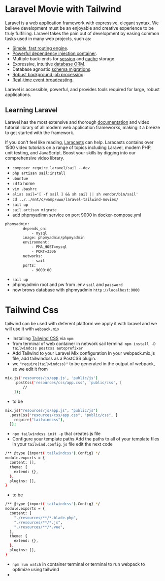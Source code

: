 # Laravel Movie with Tailwind

Laravel is a web application framework with expressive, elegant syntax. We believe development must be an enjoyable and creative experience to be truly fulfilling. Laravel takes the pain out of development by easing common tasks used in many web projects, such as:

- [Simple, fast routing engine](https://laravel.com/docs/routing).
- [Powerful dependency injection container](https://laravel.com/docs/container).
- Multiple back-ends for [session](https://laravel.com/docs/session) and [cache](https://laravel.com/docs/cache) storage.
- Expressive, intuitive [database ORM](https://laravel.com/docs/eloquent).
- Database agnostic [schema migrations](https://laravel.com/docs/migrations).
- [Robust background job processing](https://laravel.com/docs/queues).
- [Real-time event broadcasting](https://laravel.com/docs/broadcasting).

Laravel is accessible, powerful, and provides tools required for large, robust applications.

## Learning Laravel

Laravel has the most extensive and thorough [documentation](https://laravel.com/docs) and video tutorial library of all modern web application frameworks, making it a breeze to get started with the framework.

If you don't feel like reading, [Laracasts](https://laracasts.com) can help. Laracasts contains over 1500 video tutorials on a range of topics including Laravel, modern PHP, unit testing, and JavaScript. Boost your skills by digging into our comprehensive video library.

- `composer require laravel/sail --dev`
- `php artisan sail:install`
- `ubuntue`
- `cd` to home 
- `vim .bashrc` 
- `alias sail='[ -f sail ] && sh sail || sh vendor/bin/sail'`
- `cd ../../mnt/c/wamp/www/laravel-tailwind-movies/`
- `sail up`
- `sail artisan migrate`
- add phpmyadimn service on port 9000 in docker-compose.yml
```sh
phpmyadmin:
        depends_on:
            - mysql
        image: phpmyadmin/phpmyadmin
        environment:
            - PMA_HOST=mysql
            - PORT=3306
        networks:
            - sail
        ports:
            - 9000:80
```
- `sail up` 
- phpmyadmin root and pw from .env `sail` and `password`
- now brows database with phpmyadmin `http://localhost:9000`
# Tailwind Css
tailwind can be used with deferent platform we apply it with laravel and we will use it with `webpack.mix`
- Installing [Tailwind CSS](https://tailwindcss.com/docs/guides/laravel#mix) via `npm`
- from terminal of web container in network sail terminal `npm install -D tailwindcss postcss autoprefixer`
- Add Tailwind to your Laravel Mix configuration In your webpack.mix.js file, add tailwindcss as a PostCSS plugin.
- we `"require(tailwindcss)"` to be generated in the output of webpack, so we edit it from
```sh
mix.js('resources/js/app.js', 'public/js')
    .postCss('resources/css/app.css', 'public/css', [
        //
    ]);
```
- to be 
```sh
mix.js("resources/js/app.js", "public/js")
  .postCss("resources/css/app.css", "public/css", [
    require("tailwindcss"),
  ]);
```
- `npx tailwindcss init -p` that creates js file
- Configure your template paths Add the paths to all of your template files in your `tailwind.config.js` file edit the next code 
```sh
/** @type {import('tailwindcss').Config} */
module.exports = {
  content: [],
  theme: {
    extend: {},
  },
  plugins: [],
}
```
- to be 
```sh
/** @type {import('tailwindcss').Config} */
module.exports = {
  content: [
    "./resources/**/*.blade.php",
    "./resources/**/*.js",
    "./resources/**/*.vue",
  ],
  theme: {
    extend: {},
  },
  plugins: [],
}
```
- `npm run watch` in container terminal or terminal to run webpack to optimize using tailwind
- 
